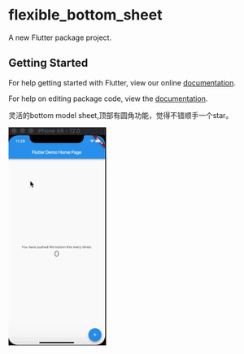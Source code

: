 # flexible_bottom_sheet

A new Flutter package project.

## Getting Started

For help getting started with Flutter, view our online [documentation](https://flutter.io/).

For help on editing package code, view the [documentation](https://flutter.io/developing-packages/).


灵活的bottom model sheet,顶部有圆角功能，觉得不错顺手一个star。

<img width="38%" height="38%" src="https://github.com/ifrankyu/flexible_bottom_sheet/blob/master/aaaaaaaa.gif"/>
